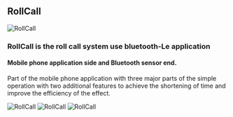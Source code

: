 ## RollCall


![RollCall](https://i.imgur.com/DEdlzRX.png)

### RollCall is the roll call system use bluetooth-Le application

#### Mobile phone application side and Bluetooth sensor end. 
Part of the mobile phone application with three major parts of the simple
operation with two additional features to achieve the shortening of time and improve the efficiency of the effect.



![RollCall](https://i.imgur.com/l9y9LG9.jpg)
![RollCall](https://i.imgur.com/dBe2t6o.jpg)
![RollCall](https://i.imgur.com/gksUQpz.jpg)
